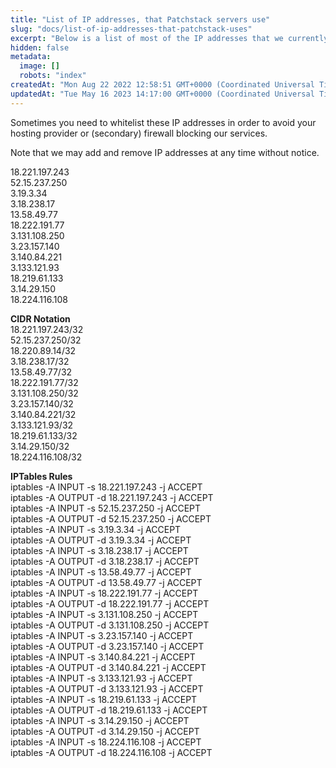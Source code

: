```yaml
---
title: "List of IP addresses, that Patchstack servers use"
slug: "docs/list-of-ip-addresses-that-patchstack-uses"
excerpt: "Below is a list of most of the IP addresses that we currently use."
hidden: false
metadata: 
  image: []
  robots: "index"
createdAt: "Mon Aug 22 2022 12:58:51 GMT+0000 (Coordinated Universal Time)"
updatedAt: "Tue May 16 2023 14:17:00 GMT+0000 (Coordinated Universal Time)"
---
```

Sometimes you need to whitelist these IP addresses in order to avoid your hosting provider or (secondary) firewall blocking our services.

Note that we may add and remove IP addresses at any time without notice.

18.221.197.243  
52.15.237.250  
3.19.3.34  
3.18.238.17  
13.58.49.77  
18.222.191.77  
3.131.108.250  
3.23.157.140  
3.140.84.221  
3.133.121.93  
18.219.61.133  
3.14.29.150  
18.224.116.108

**CIDR Notation**  
18.221.197.243/32  
52.15.237.250/32  
18.220.89.14/32  
3.18.238.17/32  
13.58.49.77/32  
18.222.191.77/32  
3.131.108.250/32  
3.23.157.140/32  
3.140.84.221/32  
3.133.121.93/32  
18.219.61.133/32  
3.14.29.150/32  
18.224.116.108/32

**IPTables Rules**  
iptables -A INPUT -s 18.221.197.243 -j ACCEPT  
iptables -A OUTPUT -d 18.221.197.243 -j ACCEPT  
iptables -A INPUT -s 52.15.237.250 -j ACCEPT  
iptables -A OUTPUT -d 52.15.237.250 -j ACCEPT  
iptables -A INPUT -s 3.19.3.34 -j ACCEPT  
iptables -A OUTPUT -d 3.19.3.34 -j ACCEPT  
iptables -A INPUT -s 3.18.238.17 -j ACCEPT  
iptables -A OUTPUT -d 3.18.238.17 -j ACCEPT  
iptables -A INPUT -s 13.58.49.77 -j ACCEPT  
iptables -A OUTPUT -d 13.58.49.77 -j ACCEPT  
iptables -A INPUT -s 18.222.191.77 -j ACCEPT  
iptables -A OUTPUT -d 18.222.191.77 -j ACCEPT  
iptables -A INPUT -s 3.131.108.250 -j ACCEPT  
iptables -A OUTPUT -d 3.131.108.250 -j ACCEPT  
iptables -A INPUT -s 3.23.157.140 -j ACCEPT  
iptables -A OUTPUT -d 3.23.157.140 -j ACCEPT  
iptables -A INPUT -s 3.140.84.221 -j ACCEPT  
iptables -A OUTPUT -d 3.140.84.221 -j ACCEPT  
iptables -A INPUT -s 3.133.121.93 -j ACCEPT  
iptables -A OUTPUT -d 3.133.121.93 -j ACCEPT  
iptables -A INPUT -s 18.219.61.133 -j ACCEPT  
iptables -A OUTPUT -d 18.219.61.133 -j ACCEPT  
iptables -A INPUT -s 3.14.29.150 -j ACCEPT  
iptables -A OUTPUT -d 3.14.29.150 -j ACCEPT  
iptables -A INPUT -s 18.224.116.108 -j ACCEPT  
iptables -A OUTPUT -d 18.224.116.108 -j ACCEPT

